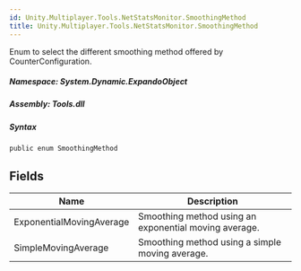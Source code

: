 ```yaml
---  
id: Unity.Multiplayer.Tools.NetStatsMonitor.SmoothingMethod  
title: Unity.Multiplayer.Tools.NetStatsMonitor.SmoothingMethod  
---
```


<div class="markdown level0 summary">

Enum to select the different smoothing method offered by
CounterConfiguration.

</div>

<div class="markdown level0 conceptual">

</div>

##### **Namespace**: System.Dynamic.ExpandoObject

##### **Assembly**: Tools.dll

##### Syntax

``` lang-csharp
public enum SmoothingMethod
```

## Fields

| Name                     | Description                                           |
|--------------------------|-------------------------------------------------------|
| ExponentialMovingAverage | Smoothing method using an exponential moving average. |
| SimpleMovingAverage      | Smoothing method using a simple moving average.       |
